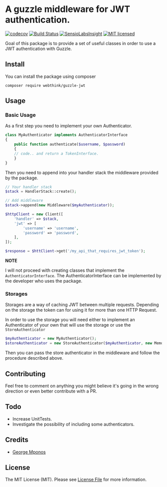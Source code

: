 # A guzzle middleware for JWT authentication.

[![codecov](https://codecov.io/gh/webthinkgr/guzzle-jwt-middleware/branch/master/graph/badge.svg)](https://codecov.io/gh/webthinkgr/guzzle-jwt)
[![Build Status](https://travis-ci.org/webthinkgr/guzzle-jwt-middleware.svg?branch=master)](https://travis-ci.org/webthinkgr/guzzle-jwt)
[![SensioLabsInsight](https://insight.sensiolabs.com/projects/a8aeeada-e24d-4474-b7a4-714fbd7d9432/mini.png)](https://insight.sensiolabs.com/projects/a8aeeada-e24d-4474-b7a4-714fbd7d9432)
[![MIT licensed](https://img.shields.io/badge/license-MIT-blue.svg)](https://github.com/webthinkgr/guzzle-jwt/blob/master/LICENSE)

Goal of this package is to provide a set of useful classes in order to use a JWT authentication with Guzzle.

## Install

You can install the package using composer

`composer require webthink/guzzle-jwt`

## Usage

### Basic Usage

As a first step you need to implement your own Authenticator.

``` php
class MyAuthenticator implements AuthenticatorInterface
{
    public function authenticate($username, $password)
    {
    // code.. and return a TokenInterface.
    }
}
```

Then you need to append into your handler stack the middleware provided by the package.

``` php
// Your handler stack
$stack = HandlerStack::create();

// Add middleware
$stack->append(new Middleware($myAuthenticator));

$httpClient = new Client([
    'handler' => $stack,
    'jwt' => [
        'username' => 'username',
        'password' => 'password',
    ],
]);

$response = $httClient->get('/my_api_that_requires_jwt_token');
```

**NOTE**

I will not proceed with creating classes that implement the `AuthenticatorInterface`. The AuthenticatorInterface
can be implemented by the developer who uses the package.

### Storages

Storages are a way of caching JWT between multiple requests. Depending on the storage the token can for using it
for more than one HTTP Request.

In order to use the storage you will need either to implement an Authenticator of your own that will use the storage
or use the `StoreAuthenticator`

``` php
$myAuthenticator = new MyAuthenticator();
$storeAuthenticator = new StoreAuthenticator($myAuthenticator, new MemoryStorage());
```

Then you can pass the store authenticator in the middleware and follow the procedure described above.

## Contributing

Feel free to comment on anything you might believe it's going in the wrong direction or even better contribute with a PR.

## Todo

- Increase UnitTests.
- Investigate the possibility of including some authenticators.

## Credits

- [George Mponos](https://github.com/gmponos)

## License

The MIT License (MIT). Please see [License File](LICENSE.md) for more information.
